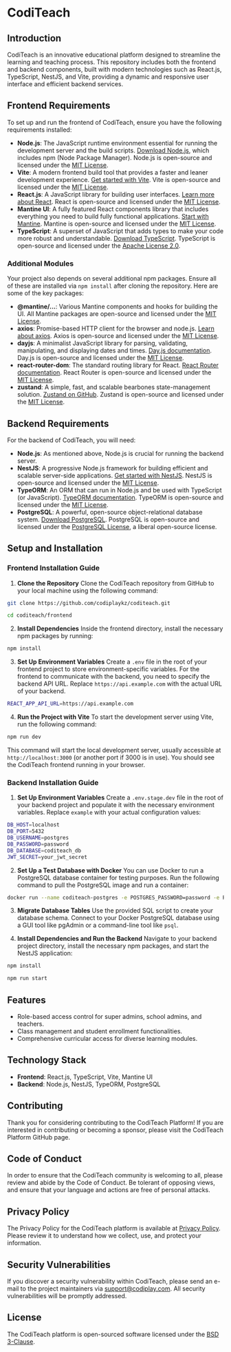 # CodiTeach

## Introduction

CodiTeach is an innovative educational platform designed to streamline the learning and teaching process. This repository includes both the frontend and backend components, built with modern technologies such as React.js, TypeScript, NestJS, and Vite, providing a dynamic and responsive user interface and efficient backend services.

## Frontend Requirements

To set up and run the frontend of CodiTeach, ensure you have the following requirements installed:

- **Node.js**: The JavaScript runtime environment essential for running the development server and the build scripts. [Download Node.js](https://nodejs.org/), which includes npm (Node Package Manager). Node.js is open-source and licensed under the [MIT License](https://opensource.org/licenses/MIT).
- **Vite**: A modern frontend build tool that provides a faster and leaner development experience. [Get started with Vite](https://vitejs.dev/guide/). Vite is open-source and licensed under the [MIT License](https://opensource.org/licenses/MIT).
- **React.js**: A JavaScript library for building user interfaces. [Learn more about React](https://reactjs.org/docs/getting-started.html). React is open-source and licensed under the [MIT License](https://opensource.org/licenses/MIT).
- **Mantine UI**: A fully featured React components library that includes everything you need to build fully functional applications. [Start with Mantine](https://mantine.dev/getting-started/). Mantine is open-source and licensed under the [MIT License](https://github.com/mantinedev/mantine/blob/master/LICENSE).
- **TypeScript**: A superset of JavaScript that adds types to make your code more robust and understandable. [Download TypeScript](https://www.typescriptlang.org/download). TypeScript is open-source and licensed under the [Apache License 2.0](https://www.apache.org/licenses/LICENSE-2.0).

### Additional Modules

Your project also depends on several additional npm packages. Ensure all of these are installed via `npm install` after cloning the repository. Here are some of the key packages:

- **@mantine/...**: Various Mantine components and hooks for building the UI. All Mantine packages are open-source and licensed under the [MIT License](https://github.com/mantinedev/mantine/blob/master/LICENSE).
- **axios**: Promise-based HTTP client for the browser and node.js. [Learn about axios](https://axios-http.com/docs/intro). Axios is open-source and licensed under the [MIT License](https://github.com/axios/axios/blob/master/LICENSE).
- **dayjs**: A minimalist JavaScript library for parsing, validating, manipulating, and displaying dates and times. [Day.js documentation](https://day.js.org/). Day.js is open-source and licensed under the [MIT License](https://github.com/iamkun/dayjs/blob/dev/LICENSE).
- **react-router-dom**: The standard routing library for React. [React Router documentation](https://reactrouter.com/en/6.22.0). React Router is open-source and licensed under the [MIT License](https://github.com/remix-run/react-router/blob/main/LICENSE.md).
- **zustand**: A simple, fast, and scalable bearbones state-management solution. [Zustand on GitHub](https://github.com/pmndrs/zustand). Zustand is open-source and licensed under the [MIT License](https://github.com/pmndrs/zustand/blob/main/LICENSE).

## Backend Requirements

For the backend of CodiTeach, you will need:

- **Node.js**: As mentioned above, Node.js is crucial for running the backend server.
- **NestJS**: A progressive Node.js framework for building efficient and scalable server-side applications. [Get started with NestJS](https://nestjs.com/). NestJS is open-source and licensed under the [MIT License](https://github.com/nestjs/nest/blob/master/LICENSE).
- **TypeORM**: An ORM that can run in Node.js and be used with TypeScript (or JavaScript). [TypeORM documentation](https://typeorm.io/#/). TypeORM is open-source and licensed under the [MIT License](https://github.com/typeorm/typeorm/blob/master/LICENSE).
- **PostgreSQL**: A powerful, open-source object-relational database system. [Download PostgreSQL](https://www.postgresql.org/download/). PostgreSQL is open-source and licensed under the [PostgreSQL License](https://www.postgresql.org/about/licence/), a liberal open-source license.



## Setup and Installation

### Frontend Installation Guide

1. **Clone the Repository**
   Clone the CodiTeach repository from GitHub to your local machine using the following command:

```bash 
git clone https://github.com/codiplaykz/coditeach.git
```

```bash
cd coditeach/frontend
```

2. **Install Dependencies**
   Inside the frontend directory, install the necessary npm packages by running:


```bash
npm install
```


3. **Set Up Environment Variables**
   Create a `.env` file in the root of your frontend project to store environment-specific variables. For the frontend to communicate with the backend, you need to specify the backend API URL. Replace `https://api.example.com` with the actual URL of your backend.

```bash
REACT_APP_API_URL=https://api.example.com
```


4. **Run the Project with Vite**
   To start the development server using Vite, run the following command:

```bash
npm run dev
```

This command will start the local development server, usually accessible at `http://localhost:3000` (or another port if 3000 is in use). You should see the CodiTeach frontend running in your browser.

### Backend Installation Guide

1. **Set Up Environment Variables**
   Create a `.env.stage.dev` file in the root of your backend project and populate it with the necessary environment variables. Replace `example` with your actual configuration values:

```bash
DB_HOST=localhost
DB_PORT=5432
DB_USERNAME=postgres
DB_PASSWORD=password
DB_DATABASE=coditeach_db
JWT_SECRET=your_jwt_secret
```

2. **Set Up a Test Database with Docker**
   You can use Docker to run a PostgreSQL database container for testing purposes. Run the following command to pull the PostgreSQL image and run a container:

```bash
docker run --name coditeach-postgres -e POSTGRES_PASSWORD=password -e POSTGRES_DB=coditeach_db -p 5432:5432 -d postgres
```

3. **Migrate Database Tables**
   Use the provided SQL script to create your database schema. Connect to your Docker PostgreSQL database using a GUI tool like pgAdmin or a command-line tool like `psql`.

4. **Install Dependencies and Run the Backend**
   Navigate to your backend project directory, install the necessary npm packages, and start the NestJS application:

```bash
npm install
```

```bash
npm run start
```



## Features

- Role-based access control for super admins, school admins, and teachers.
- Class management and student enrollment functionalities.
- Comprehensive curricular access for diverse learning modules.

## Technology Stack

- **Frontend**: React.js, TypeScript, Vite, Mantine UI
- **Backend**: Node.js, NestJS, TypeORM, PostgreSQL

## Contributing

Thank you for considering contributing to the CodiTeach Platform! If you are interested in contributing or becoming a sponsor, please visit the CodiTeach Platform GitHub page.

## Code of Conduct

In order to ensure that the CodiTeach community is welcoming to all, please review and abide by the Code of Conduct. Be tolerant of opposing views, and ensure that your language and actions are free of personal attacks.

## Privacy Policy

The Privacy Policy for the CodiTeach platform is available at [Privacy Policy](https://github.com/codiplaykz/coditeach/blob/main/Privacy%20policy%20CodiTeach%2021022024.docx). Please review it to understand how we collect, use, and protect your information.

## Security Vulnerabilities

If you discover a security vulnerability within CodiTeach, please send an e-mail to the project maintainers via [support@codiplay.com](mailto:support@office.com). All security vulnerabilities will be promptly addressed.

## License

The CodiTeach platform is open-sourced software licensed under the [BSD 3-Clause](https://github.com/codiplaykz/coditeach/blob/main/BSD-3-Clause).





